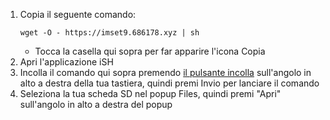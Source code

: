 1. Copia il seguente comando:
    ```
    wget -O - https://imset9.686178.xyz | sh
    ```
   - Tocca la casella qui sopra per far apparire l'icona Copia
2. Apri l'applicazione iSH
3. Incolla il comando qui sopra premendo [il pulsante incolla](/images/screenshots/mset9/ish-paste-button.png) sull'angolo in alto a destra della tua tastiera, quindi premi Invio per lanciare il comando
4. Seleziona la tua scheda SD nel popup Files, quindi premi "Apri" sull'angolo in alto a destra del popup
